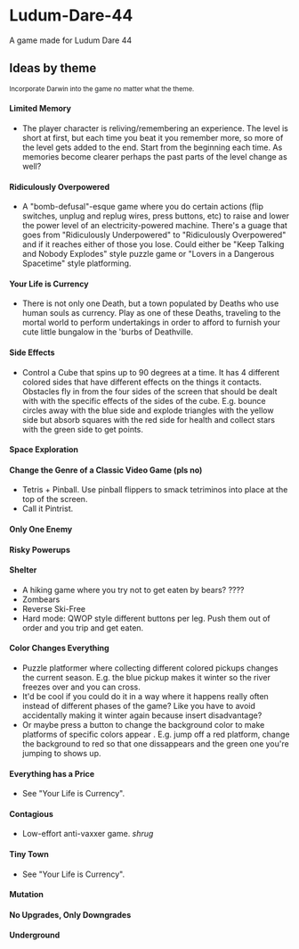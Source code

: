 # Ludum-Dare-44
A game made for Ludum Dare 44

## Ideas by theme
<sup>Incorporate Darwin into the game no matter what the theme.</sup>

#### Limited Memory
* The player character is reliving/remembering an experience. The level is short at first, but each time you beat it you remember more, so more of the level gets added to the end. Start from the beginning each time. As memories become clearer perhaps the past parts of the level change as well?

#### Ridiculously Overpowered
* A "bomb-defusal"-esque game where you do certain actions (flip switches, unplug and replug wires, press buttons, etc) to raise and lower the power level of an electricity-powered machine. There's a guage that goes from "Ridiculously Underpowered" to "Ridiculously Overpowered" and if it reaches either of those you lose. Could either be "Keep Talking and Nobody Explodes" style puzzle game or "Lovers in a Dangerous Spacetime" style platforming.

#### Your Life is Currency
* There is not only one Death, but a town populated by Deaths who use human souls as currency. Play as one of these Deaths, traveling to the mortal world to perform undertakings in order to afford to furnish your cute little bungalow in the 'burbs of Deathville.

#### Side Effects
* Control a Cube that spins up to 90 degrees at a time. It has 4 different colored sides that have different effects on the things it contacts. Obstacles fly in from the four sides of the screen that should be dealt with with the specific effects of the sides of the cube. E.g. bounce circles away with the blue side and explode triangles with the yellow side but absorb squares with the red side for health and collect stars with the green side to get points.

#### Space Exploration

#### Change the Genre of a Classic Video Game (pls no)
* Tetris + Pinball. Use pinball flippers to smack tetriminos into place at the top of the screen.
* Call it Pintrist.

#### Only One Enemy

#### Risky Powerups

#### Shelter
* A hiking game where you try not to get eaten by bears? ????
* Zombears
* Reverse Ski-Free
* Hard mode: QWOP style different buttons per leg. Push them out of order and you trip and get eaten.

#### Color Changes Everything
* Puzzle platformer where collecting different colored pickups changes the current season. E.g. the blue pickup makes it winter so the river freezes over and you can cross.
* It'd be cool if you could do it in a way where it happens really often instead of different phases of the game? Like you have to avoid accidentally making it winter again because insert disadvantage?
* Or maybe press a button to change the background color to make platforms of specific colors appear . E.g. jump off a red platform, change the background to red so that one dissappears and the green one you're jumping to shows up.

#### Everything has a Price
* See "Your Life is Currency".

#### Contagious
* Low-effort anti-vaxxer game. *shrug*

#### Tiny Town
* See "Your Life is Currency".

#### Mutation

#### No Upgrades, Only Downgrades

#### Underground
